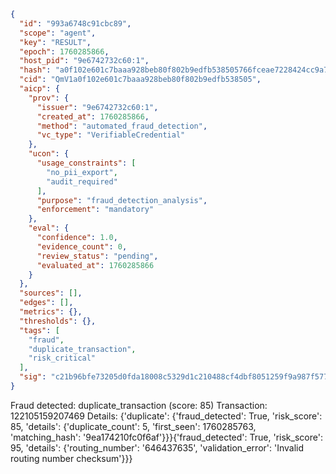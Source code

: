 ```json
{
  "id": "993a6748c91cbc89",
  "scope": "agent",
  "key": "RESULT",
  "epoch": 1760285866,
  "host_pid": "9e6742732c60:1",
  "hash": "a0f102e601c7baaa928beb80f802b9edfb538505766fceae7228424cc9a77e14",
  "cid": "QmV1a0f102e601c7baaa928beb80f802b9edfb538505",
  "aicp": {
    "prov": {
      "issuer": "9e6742732c60:1",
      "created_at": 1760285866,
      "method": "automated_fraud_detection",
      "vc_type": "VerifiableCredential"
    },
    "ucon": {
      "usage_constraints": [
        "no_pii_export",
        "audit_required"
      ],
      "purpose": "fraud_detection_analysis",
      "enforcement": "mandatory"
    },
    "eval": {
      "confidence": 1.0,
      "evidence_count": 0,
      "review_status": "pending",
      "evaluated_at": 1760285866
    }
  },
  "sources": [],
  "edges": [],
  "metrics": {},
  "thresholds": {},
  "tags": [
    "fraud",
    "duplicate_transaction",
    "risk_critical"
  ],
  "sig": "c21b96bfe73205d0fda18008c5329d1c210488cf4dbf8051259f9a987f57757e"
}
```

Fraud detected: duplicate_transaction (score: 85)
Transaction: 122105159207469
Details: {'duplicate': {'fraud_detected': True, 'risk_score': 85, 'details': {'duplicate_count': 5, 'first_seen': 1760285763, 'matching_hash': '9ea174210fc0f6af'}}}{'fraud_detected': True, 'risk_score': 95, 'details': {'routing_number': '646437635', 'validation_error': 'Invalid routing number checksum'}}}